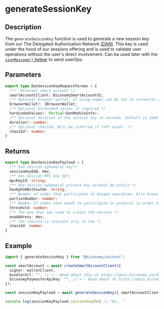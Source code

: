 # generateSessionKey

## Description

The `generateSessionKey` function is used to generate a new session key from our The Delegated Authorisation Network [(DAN)](https://www.biconomy.io/post/introducing-dan-the-programmable-authorisation-network-for-ai-agents). This key is used under the hood of our sessions offering and is used to validate user operations without the user's direct involvement. Can be used later with the [`signMessage()` helper](/tutorials/utils/DAN/signMessage.md) to send userOps.

## Parameters

```ts
export type DanSessionKeyRequestParams = {
  /**  Relevant smart account */
  smartAccountClient: BiconomySmartAccountV2;
  /** Optional browser wallet. If using wagmi can be set to connector.getProvider() from useAccount hook */
  browserWallet?: IBrowserWallet;
  /** Optional hardcoded values if required */
  hardcodedValues?: Partial<DanModuleInfo>;
  /** Optional duration of the session key in seconds. Default is 3600 seconds. */
  duration?: number;
  /** Optional chainId. Will be inferred if left unset. */
  chainId?: number;
}
```

## Returns

```ts
export type DanSessionKeyPayload = {
  /** Dan Session ephemeral key*/
  sessionKeyEOA: Hex;
  /** Dan Session MPC key ID*/
  mpcKeyId: string;
  /** Dan Session ephemeral private key without 0x prefix */
  hexEphSKWithout0x: string;
  /** Number of nodes that participate in keygen operation. Also known as n. */
  partiesNumber: number;
  /** Number of nodes that needs to participate in protocol in order to generate valid signature. Also known as t. */
  threshold: number;
  /** The eoa that was used to create the session */
  eoaAddress: Hex;
  /** the chainId is relevant only to the */
  chainId: number
}
```

## Example

```ts
import { generateSessionKey } from "@biconomy/account";

const smartAccount = await createSmartAccountClient({
  signer: walletClient,
  bundlerUrl: "", // <-- Read about this at https://docs.biconomy.io/dashboard#bundler-url
  biconomyPaymasterApiKey: "", // <-- Read about at https://docs.biconomy.io/dashboard/paymaster
});

const sessionKeyPayload = await generateSessionKey({ smartAccountClient: smartAccount });

console.log(sessionKeyPayload.sessionKeyEOA) // "0x..."
```